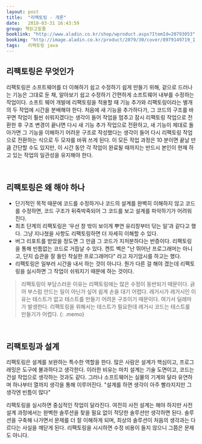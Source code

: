 ```yaml
---
layout: post
title:  "리팩토링 - 개론"
date:   2018-03-31 16:43:59
group: 책읽고밑줄
booklink: "http://www.aladin.co.kr/shop/wproduct.aspx?ItemId=20793053"
bookimg: "http://image.aladin.co.kr/product/2079/30/cover/8979149719_1.jpg"
tags:	리팩토링 java
---
```


## 리팩토링은 무엇인가
리팩토링은 소프트웨어를 더 이해하기 쉽고 수정하기 쉽게 만들기 위해, 겉으로 드러나는 기능은 그대로 둔 채, 알아보기 쉽고 수정하기 간편하게 소프트웨어 내부를 수정하는 작업이다. 소프트 웨어 개발에 리팩토링을 적용할 때 기능 추가와 리팩토링이라는 별개의 두 작업에 시간을 분배해야 한다. 처음에 새 기능을 추가하다가, 그 코드의 구조를 바꾸면 작업이 훨씬 쉬워지겠다는 생각이 들어 작업을 멈추고 잠시 리팩토링 작업으로 전환한 후 구조 변경이 끝나면 다시 새 기능 추가 작업으로 전환하고, 새 기능이 제대로 돌아가면 그 기능을 이해하기 어려운 구조로 작성했다는 생각이 들어 다시 리팩토링 작업으로 전환하는 식으로 두 모자를 바꿔 쓰게 된다. 이 모든 작업 과정은 10 분이면 끝날 만큼 간단할 수도 있지만, 이 시간 동안 각 작업이 완료될 때까지는 반드시 본인이 현재 하고 있는 작업의 일관성을 유지해야 한다. 

<br/>

## 리팩토링은 왜 해야 하나
- 단기적인 목적 때문에 코드를 수정하거나 코드의 설계를 완벽히 이해하지 않고 코드를 수정하면, 코드 구조가 뒤죽박죽되어 그 코드를 보고 설계를 파악하기가 어려워진다. 
- 최초 단계의 리팩토링은 ‘우선 창 밖이 보이게 뿌연 유리창부터 닦는 일’과 같다고 했다. 그냥 지나쳤을 사항도 리팩토링하면 더 자세히 이해할 수 있다. 
- 버그 리포트를 받았을 정도면 그 만큼 그 코드가 지저분하다는 반증이다. 리팩토링을 통해 빈틈없는 코드로 거듭날 수 있다. 켄트 벡은 "난 뛰어난 프로그래머는 아니고, 단지 습관을 잘 들인 착실한 프로그래머다" 라고 자기암시를 하고는 했다. 
- 리팩토링은 일부러 시간을 내서 하는 것이 아니다. 뭔가 다른 걸 해야 겠는데 리팩토링을 실시하면 그 작업이 쉬워지기 때문에 하는 것이다. 

> 리팩토링이 부담스러운 이유는 리팩토링에는 많은 수정이 동반되기 때문이다. 긁어 부스럼 만드는 일이 아닌가 싶어 쉽게 손을 대기 어렵다. 레거시가 레거시인 이유는 테스트가 없고 테스트를 만들기 어려운 구조이기 때문이다. 여기서 딜레마가 발생한다. 리팩토링을 위해서는 테스트가 필요한데 레거시 코드는 테스트를 만들기가 어렵다. 
{: .memo}

<br/>

## 리팩토링과 설계
리팩토링은 설계를 보완하는 특수한 역할을 한다. 많은 사람은 설계가 핵심이고, 프로그래밍은 도구에 불과하다고 생각한다. 이러한 비유는 마치 설계는 기술 도면이고, 코드는 건설 작업으로 생각하는 것과도 같다. 그러나 소프트웨어는 실물의 기계와 달라 유연하며 하나부터 열까지 생각을 통해 이루어진다. "설계를 하면 생각이 아주 빨라지지만 그 생각엔 빈틈이 많다"

리팩토링을 실시하면 중심적인 작업이 달라진다. 여전히 사전 설계는 해야 하지만 사전 설계 과정에서는 완벽한 솔루션을 찾을 필요 없이 적당한 솔루션만 생각하면 된다. 솔루션을 구축해 나가면서 문제를 더 잘 이해하게 되며, 최상의 솔루션이 처음의 생각과는 다르다는 사실을 깨닫게 된다. 리팩토링을 시시하면 수정 비용이 들지 않으니 그쯤은 문제도 아니다. 

<br/>